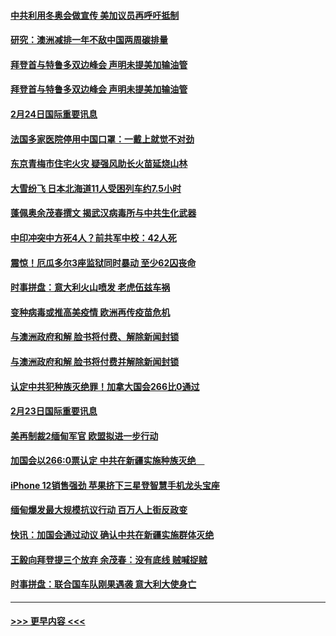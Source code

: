 #### [中共利用冬奥会做宣传 美加议员再呼吁抵制](../pages/prog202/a103061186.md?t=02250501) 
#### [研究：澳洲减排一年不敌中国两周碳排量](../pages/prog202/a103061199.md?t=02250501) 
#### [拜登首与特鲁多双边峰会 声明未提美加输油管](../pages/prog202/a103061130.md?t=02250501) 
#### [拜登首与特鲁多双边峰会 声明未提美加输油管](../pages/prog202/a103060996.md?t=02250501) 
#### [2月24日国际重要讯息](../pages/prog202/a103060992.md?t=02250501) 
#### [法国多家医院停用中国口罩：一戴上就觉不对劲](../pages/prog202/a103060962.md?t=02250501) 
#### [东京青梅市住宅火灾 疑强风助长火苗延烧山林](../pages/prog202/a103060911.md?t=02250501) 
#### [大雪纷飞 日本北海道11人受困列车约7.5小时](../pages/prog202/a103060871.md?t=02250501) 
#### [蓬佩奥余茂春撰文 揭武汉病毒所与中共生化武器](../pages/prog202/a103060829.md?t=02250501) 
#### [中印冲突中方死4人？前共军中校：42人死](../pages/prog202/a103060823.md?t=02250501) 
#### [震惊！厄瓜多尔3座监狱同时暴动 至少62囚丧命](../pages/prog202/a103060790.md?t=02250501) 
#### [时事拼盘：意大利火山喷发 老虎伍兹车祸](../pages/prog202/a103060596.md?t=02250501) 
#### [变种病毒或推高美疫情 欧洲再传疫苗危机](../pages/prog202/a103060605.md?t=02250501) 
#### [与澳洲政府和解 脸书将付费、解除新闻封锁](../pages/prog202/a103060388.md?t=02250501) 
#### [与澳洲政府和解 脸书将付费并解除新闻封锁](../pages/prog202/a103060415.md?t=02250501) 
#### [认定中共犯种族灭绝罪！加拿大国会266比0通过](../pages/prog202/a103060230.md?t=02250501) 
#### [2月23日国际重要讯息](../pages/prog202/a103060232.md?t=02250501) 
#### [美再制裁2缅甸军官 欧盟拟进一步行动](../pages/prog202/a103060111.md?t=02250501) 
#### [加国会以266:0票认定  中共在新疆实施种族灭绝　](../pages/prog202/a103060082.md?t=02250501) 
#### [iPhone 12销售强劲 苹果挤下三星登智慧手机龙头宝座](../pages/prog202/a103060050.md?t=02250501) 
#### [缅甸爆发最大规模抗议行动 百万人上街反政变](../pages/prog202/a103060036.md?t=02250501) 
#### [快讯：加国会通过动议 确认中共在新疆实施群体灭绝](../pages/prog202/a103060016.md?t=02250501) 
#### [王毅向拜登提三个放弃 余茂春：没有底线 贼喊捉贼](../pages/prog202/a103059993.md?t=02250501) 
#### [时事拼盘：联合国车队刚果遇袭 意大利大使身亡](../pages/prog202/a103059878.md?t=02250501) 

----
#### [ >>> 更早内容 <<< ](../indexes/prog202-earlier.md)
